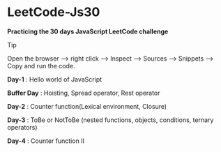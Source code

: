 # LeetCode-Js30
**Practicing the 30 days JavaScript LeetCode challenge**

> [!TIP]
> Open the browser --> right click --> Inspect --> Sources --> Snippets --> Copy and run the code.

**Day-1** : Hello world of JavaScript 

**Buffer Day** : Hoisting, Spread operator, Rest operator

**Day-2** : Counter function(Lexical environment, Closure)

**Day-3** : ToBe or NotToBe (nested functions, objects, conditions, ternary operators)

**Day-4** : Counter function II